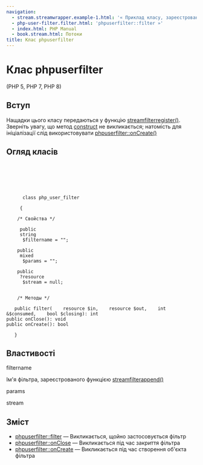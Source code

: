 ```yaml
---
navigation:
  - stream.streamwrapper.example-1.html: '« Приклад класу, зареєстрованого як обгортка потоку'
  - php-user-filter.filter.html: 'phpuserfilter::filter »'
  - index.html: PHP Manual
  - book.stream.html: Потоки
title: Клас phpuserfilter
---
```

# Клас phpuserfilter

(PHP 5, PHP 7, PHP 8)

## Вступ

Нащадки цього класу передаються у функцію [streamfilterregister()](function.stream-filter-register.html). Зверніть увагу, що метод [construct](language.oop5.decon.html#object.construct) не викликається; натомість для ініціалізації слід використовувати [phpuserfilter::onCreate()](php-user-filter.oncreate.html)

## Огляд класів

```classsynopsis

     
    

    
     
      class php_user_filter
     
     {

    /* Свойства */
    
     public
     string
      $filtername = "";

    public
     mixed
      $params = "";

    public
     ?resource
      $stream = null;


    /* Методы */
    
   public filter(    resource $in,    resource $out,    int &$consumed,    bool $closing): int
public onClose(): void
public onCreate(): bool

   }
```

## Властивості

filtername

Ім'я фільтра, зареєстрованого функцією [streamfilterappend()](function.stream-filter-append.html)

params

stream

## Зміст

-   [phpuserfilter::filter](php-user-filter.filter.html) — Викликається, щойно застосовується фільтр
-   [phpuserfilter::onClose](php-user-filter.onclose.html) — Викликається під час закриття фільтра
-   [phpuserfilter::onCreate](php-user-filter.oncreate.html) — Викликається під час створення об'єкта фільтра
